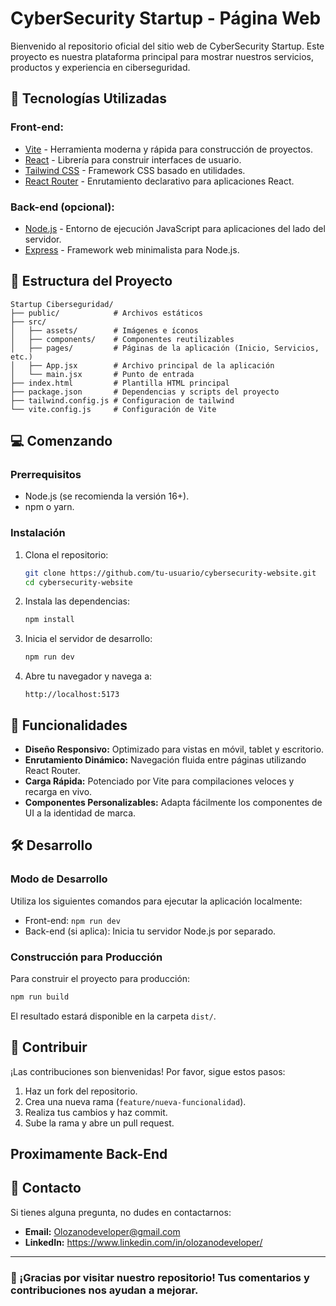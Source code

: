 # CyberSecurity Startup - Página Web

Bienvenido al repositorio oficial del sitio web de CyberSecurity Startup. Este proyecto es nuestra plataforma principal para mostrar nuestros servicios, productos y experiencia en ciberseguridad.

## 🚀 Tecnologías Utilizadas

### Front-end:
- [Vite](https://vitejs.dev/) - Herramienta moderna y rápida para construcción de proyectos.
- [React](https://reactjs.org/) - Librería para construir interfaces de usuario.
- [Tailwind CSS](https://tailwindcss.com/) - Framework CSS basado en utilidades.
- [React Router](https://reactrouter.com/) - Enrutamiento declarativo para aplicaciones React.

### Back-end (opcional):
- [Node.js](https://nodejs.org/) - Entorno de ejecución JavaScript para aplicaciones del lado del servidor.
- [Express](https://expressjs.com/) - Framework web minimalista para Node.js.

## 📂 Estructura del Proyecto
```
Startup Ciberseguridad/
├── public/            # Archivos estáticos
├── src/
│   ├── assets/        # Imágenes e íconos
│   ├── components/    # Componentes reutilizables
│   ├── pages/         # Páginas de la aplicación (Inicio, Servicios, etc.)
│   ├── App.jsx        # Archivo principal de la aplicación
│   └── main.jsx       # Punto de entrada
├── index.html         # Plantilla HTML principal
├── package.json       # Dependencias y scripts del proyecto
├── tailwind.config.js # Configuracion de tailwind
└── vite.config.js     # Configuración de Vite
```

## 💻 Comenzando

### Prerrequisitos
- Node.js (se recomienda la versión 16+).
- npm o yarn.

### Instalación
1. Clona el repositorio:
   ```bash
   git clone https://github.com/tu-usuario/cybersecurity-website.git
   cd cybersecurity-website
   ```

2. Instala las dependencias:
   ```bash
   npm install
   ```

3. Inicia el servidor de desarrollo:
   ```bash
   npm run dev
   ```

4. Abre tu navegador y navega a:
   ```
   http://localhost:5173
   ```

## 📜 Funcionalidades
- **Diseño Responsivo:** Optimizado para vistas en móvil, tablet y escritorio.
- **Enrutamiento Dinámico:** Navegación fluida entre páginas utilizando React Router.
- **Carga Rápida:** Potenciado por Vite para compilaciones veloces y recarga en vivo.
- **Componentes Personalizables:** Adapta fácilmente los componentes de UI a la identidad de marca.

## 🛠️ Desarrollo
### Modo de Desarrollo
Utiliza los siguientes comandos para ejecutar la aplicación localmente:
- Front-end: `npm run dev`
- Back-end (si aplica): Inicia tu servidor Node.js por separado.

### Construcción para Producción
Para construir el proyecto para producción:
```bash
npm run build
```
El resultado estará disponible en la carpeta `dist/`.

## 📝 Contribuir
¡Las contribuciones son bienvenidas! Por favor, sigue estos pasos:
1. Haz un fork del repositorio.
2. Crea una nueva rama (`feature/nueva-funcionalidad`).
3. Realiza tus cambios y haz commit.
4. Sube la rama y abre un pull request.


## Proximamente Back-End

## 📧 Contacto
Si tienes alguna pregunta, no dudes en contactarnos:
- **Email:** Olozanodeveloper@gmail.com
- **LinkedIn:** https://www.linkedin.com/in/olozanodeveloper/ 

---

### 🌟 ¡Gracias por visitar nuestro repositorio! Tus comentarios y contribuciones nos ayudan a mejorar.
